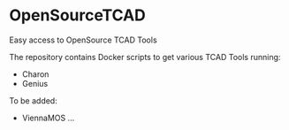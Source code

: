 # OpenSourceTCAD
Easy access to OpenSource TCAD Tools

The repository contains Docker scripts to get various TCAD Tools running:
* Charon
* Genius

To be added:
* ViennaMOS
...
